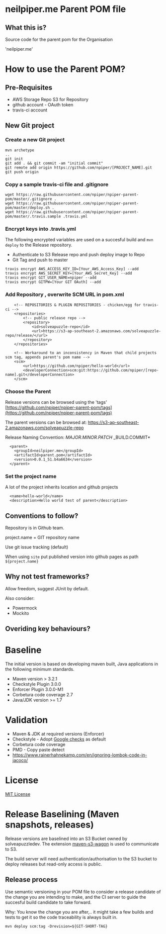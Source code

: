   # neilpiper.me Parent POM file

## What this is?

Source code for the parent pom for the Organisation

'neilpiper.me'

# How to use the Parent POM?

## Pre-Requisites

 * AWS Storage Repo S3 for Repository
 * github account - OAuth token
 * travis-ci account

## New Git project

### Create a new Git project

```
mvn archetype
..
git init
git add . && git commit -am "initial commit"
git remote add origin https://github.com/npiper/[PROJECT_NAME].git
git push origin
```

### Copy a sample travis-ci file and .gitignore

```
wget https://raw.githubusercontent.com/npiper/npiper-parent-pom/master/.gitignore .
wget https://raw.githubusercontent.com/npiper/npiper-parent-pom/master/deploy.sh .
wget https://raw.githubusercontent.com/npiper/npiper-parent-pom/master/.travis.sample .travis.yml
```

### Encrypt keys into .travis.yml

The following encrypted variables are used on a succesful build and `mvn deploy` to the Release repository.

 * Authenticate to S3 Release repo and push deploy image to Repo
 * Git Tag and push to master


```
travis encrypt AWS_ACCESS_KEY_ID=[Your_AWS_Access_Key] --add
travis encrypt AWS_SECRET_KEY=[Your_AWS_Secret_Key] --add
travis encrypt GIT_USER_NAME=npiper --add
travis encrypt GITPW=[Your GIT OAuth] --add
```

### Add Repository , overwrite SCM URL in pom.xml

```
  	<!-- REPOSITORIES & PLUGIN REPOSITORIES - chicken/egg for travis-ci -->
	<repositories>
		<!-- public release repo -->
		<repository>
			<id>solveapuzzle-repo</id>
			<url>https://s3-ap-southeast-2.amazonaws.com/solveapuzzle-repo/release/</url>
		</repository>
	</repositories>

	<!-- Workaround to an inconsistency in Maven that child projects scm tag, appends parent's pom name -->
	<scm>
		<url>https://github.com/npiper/hello-world</url>
		<developerConnection>scm:git:https://github.com/npiper/[repo-name].git</developerConnection>
	</scm>
```

### Choose the Parent

Release versions can be browsed using the 'tags' [https://github.com/npiper/npiper-parent-pom/tags](https://github.com/npiper/npiper-parent-pom/tags)

The parent versions can be browsed at: https://s3-ap-southeast-2.amazonaws.com/solveapuzzle-repo

Release Naming Convention:  *MAJOR.MINOR.PATCH* _BUILD.COMMIT*

```
  <parent>
    <groupId>neilpiper.me</groupId>
    <artifactId>parent.pom</artifactId>
    <version>0.0.1_51.b4a6634</version>
  </parent>
```

### Set the project name

A lot of the project inherits location and github projects

```
  <name>hello-world</name>
  <description>Hello world test of parent</description>
  ```

## Conventions to follow?

Repository is in Github team.

project.name = GIT repository name

Use git issue tracking (default)

When using `site` put published version into github pages as path `${project.name}`

## Why not test frameworks?

Allow freedom, suggest JUnit by default.

Also consider:
* Powermock
* Mockito


## Overiding key behaviours?

# Baseline

The initial version is based on developing maven built, Java applications in the following minimum standards.


  * Maven version > 3.2.1
  * Checkstyle Plugin 3.0.0
  * Enforcer Plugin 3.0.0-M1
  * Corbetura code coverage 2.7
  * Java/JDK version >= 1.7

# Validation

 * Maven & JDK at required versions (Enforcer)
 * Checkstyle - Adopt [Google checks](http://checkstyle.sourceforge.net/google_style.html) as default
 * Corbetura code coverage
 * PMD - Copy paste detect
  * https://www.rainerhahnekamp.com/en/ignoring-lombok-code-in-jacoco/

# License

[MIT License](https://opensource.org/licenses/mit-license.php)

# Release Baselining (Maven snapshots, releases)

Release versions are baselined into an S3 Bucket owned by
solveapuzzledev.  The extension [maven-s3-wagon](https://github.com/jcaddel/maven-s3-wagon) is used to communicate to S3.  

The build server will need authentication/authorisation to the S3 bucket to deploy releases but read-only access is public.

## Release process

Use semantic versioning in your POM file to consider a release candidate of the change you are intending to make, and the CI server to guide the succesful build candidate to take forward.

Why: You know the change you are after,.. it might take a few builds and tests to get it so the code traceability is always built in.

```
mvn deploy scm:tag -Drevision=${GIT-SHORT-TAG}
```
